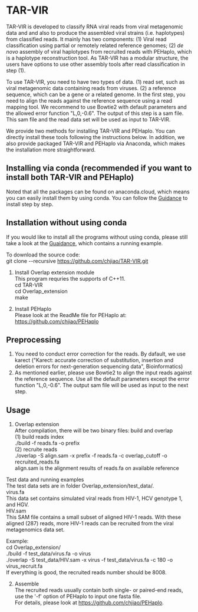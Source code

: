# TAR-VIR
TAR-VIR is developed to classify RNA viral reads from viral metagenomic data and and also to produce the assembled viral strains (i.e. haplotypes) from classified reads.  It mainly has two components: (1) Viral read classification using partial or remotely related reference genomes; (2) *de novo* assembly of viral haplotypes from recruited reads with PEHaplo, which is a haplotype reconstruction tool. As TAR-VIR has a modular structure, the users have options to use other assembly tools after read classification in step (1). 

To use TAR-VIR, you need to have two types of data. (1) read set, such as viral metagenomic data containing reads from viruses. (2) a reference sequence, which can be a gene or a related genome. In the first step, you need to align the reads against the reference sequence using a read mapping tool. We recommend to use Bowtie2 with default parameters and the allowed error function "L,0,-0.6". The output of this step is a sam file. This sam file and the read data set will be used as input to TAR-VIR. 

We provide two methods for installing TAR-VIR and PEHaplo. You can directly install these tools following the instructions below. In addition, we also provide packaged TAR-VIR and PEHaplo via Anaconda, which makes the installation more straightforward. 

## Installing via conda (recommended if you want to install both TAR-VIR and PEHaplo)
Noted that all the packages can be found on anaconda.cloud, which means you can easily install them by using conda. You can follow the [Guidance](https://github.com/chjiao/TAR-VIR/blob/master/Guidance%20for%20Installing%20PEHaplo%20and%20TAR-VIR.md) to install step by step. 

## Installation without using conda
If you would like to install all the programs without using conda, please still take a look at the [Guaidance](https://github.com/chjiao/TAR-VIR/blob/master/Guidance%20for%20Installing%20PEHaplo%20and%20TAR-VIR.md), which contains a running example.

To download the source code:   
git clone --recursive  https://github.com/chjiao/TAR-VIR.git   

1. Install Overlap extension module   
This program requries the supports of C++11.   
cd TAR-VIR   
cd Overlap_extension   
make    

2. Install PEHaplo   
Please look at the ReadMe file for PEHaplo at:   
https://github.com/chjiao/PEHaplo   

## Preprocessing
1. You need to conduct error correction for the reads. By dafault, we use karect ("Karect: accurate correction of substitution, insertion and deletion errors for next-generation sequencing data", Bioinformatics)
2. As mentioned earlier, please use Bowtie2 to align the input reads against the reference sequence. Use all the default parameters except the error function "L,0,-0.6". The output sam file will be used as input to the next step. 

## Usage   
1. Overlap extension   
After compilation, there will be two binary files: build and overlap   
(1) build reads index    
./build -f reads.fa -o prefix   
(2) recruite reads   
./overlap -S align.sam -x prefix -f reads.fa -c overlap_cutoff -o recruited_reads.fa   
align.sam is the alignment results of reads.fa on available reference   

Test data and running examples   
The test data sets are in folder Overlap_extension/test_data/.   
virus.fa   
This data set contains simulated viral reads from HIV-1, HCV genotype 1, and HGV.   
HIV.sam   
This SAM file contains a small subset of aligned HIV-1 reads. With these aligned (287) reads, more HIV-1 reads can be recruited from the viral metagenomics data set.   

Example:   
cd Overlap_extension/   
./build -f test_data/virus.fa -o virus   
./overlap -S test_data/HIV.sam -x virus -f test_data/virus.fa -c 180 -o virus_recruit.fa   
If everything is good, the recruited reads number should be 8008.   

2. Assemble   
The recruited reads usually contain both single- or paired-end reads, use the '-f' option of PEHaplo to input one fasta file.    
For details, please look at https://github.com/chjiao/PEHaplo.


